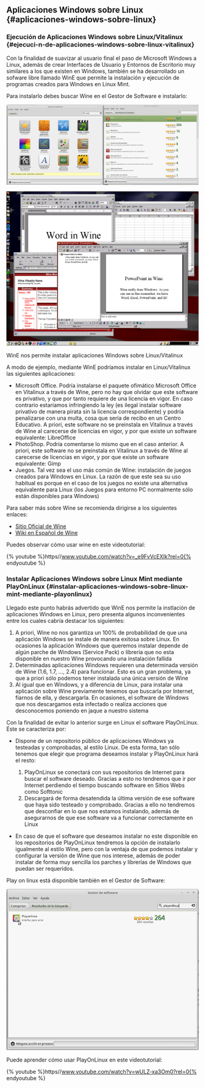 ## Aplicaciones Windows sobre Linux {#aplicaciones-windows-sobre-linux}

### Ejecución de Aplicaciones Windows sobre Linux/Vitalinux {#ejecuci-n-de-aplicaciones-windows-sobre-linux-vitalinux}

Con la finalidad de suavizar al usuario final el paso de Microsoft Windows a Linux, además de crear Interfaces de Usuario y Entornos de Escritorio muy similares a los que existen en Windows, también se ha desarrollado un sofware libre llamado WinE que permite la instalación y ejecución de programas creados para Windows en Linux Mint.

Para instalarlo debes buscar Wine en el Gestor de Software e instalarlo:

![](/images/image35.png)

![](/images/image22.png)

WinE nos permite instalar aplicaciones Windows sobre Linux/Vitalinux

A modo de ejemplo, mediante WinE podríamos instalar en Linux/Vitalinux las siguientes aplicaciones:

*   Microsoft Office. Podría instalarse el paquete ofimático Microsoft Office en Vitalinux a través de Wine, pero no hay que olvidar que este software es privativo, y que por tanto requiere de una licencia en vigor. En caso contrario estaríamos infringiendo la ley (es ilegal instalar software privativo de manera pirata sin la licencia correspondiente) y podría penalizarse con una multa, cosa que sería de recibo en un Centro Educativo. A priori, este software no se preinstala en Vitalinux a través de Wine al carecerse de licencias en vigor, y por que existe un software equivalente: LibreOffice
*   PhotoShop. Podría comentarse lo mismo que en el caso anterior. A priori, este software no se preinstala en Vitalinux a través de Wine al carecerse de licencias en vigor, y por que existe un software equivalente: Gimp
*   Juegos. Tal vez sea el uso más común de Wine: instalación de juegos creados para Windows en Linux. La razón de que este sea su uso habitual es porque en el caso de los juegos no existe una alternativa equivalente para Linux (los Juegos para entorno PC normalmente sólo están disponibles para Windows)

Para saber más sobre Wine se recomienda dirigirse a los siguientes enlaces:

*   [Sitio Oficial de Wine](https://www.google.com/url?q=http://www.winehq.org/&sa=D&ust=1509364089239000&usg=AFQjCNFa6o9sYFT3IipeNhXuWcwyuu4CFg)
*   [Wiki en Español de Wine](https://www.google.com/url?q=https://es.wikipedia.org/wiki/Wine&sa=D&ust=1509364089239000&usg=AFQjCNG0KiwkkMp5EHYQN4fBYqTheOFT2A)

Puedes observar cómo usar wine en este videotutorial:


{% youtube %}https//www.youtube.com/watch?v=_e9FvVcEXIk?rel=0{% endyoutube %}

### Instalar Aplicaciones Windows sobre Linux Mint mediante PlayOnLinux {#instalar-aplicaciones-windows-sobre-linux-mint-mediante-playonlinux}

Llegado este punto habrás advertido que WinE nos permite la instlación de aplicaciones Windows en Linux, pero presenta algunos inconvenientes entre los cuales cabría destacar los siguientes:

1.  A priori, Wine no nos garantiza un 100% de probabilidad de que una aplicación Windows se instale de manera exitosa sobre Linux. En ocasiones la aplicación Windows que queremos instalar depende de algún parche de Windows (Service Pack) o librería que no esta disponible en nuestro Wine provocando una instalación fallida
2.  Determinadas aplicaciones Windows requieren una determinada versión de Wine (1.6, 1.7, ..., 2.4) para funcionar. Esto es un gran problema, ya que a priori sólo podemos tener instalada una única versión de Wine
3.  Al igual que en Windows, y a diferencia de Linux, para instalar una aplicación sobre Wine previamente tenemos que buscarla por Internet, fiarnos de ella, y descargarla. En ocasiones, el software de Windows que nos descargamos esta infectado o realiza acciones que desconocemos poniendo en jaque a nuestro sistema

Con la finalidad de evitar lo anterior surge en Linux el software PlayOnLinux. Éste se caracteriza por:

*   Dispone de un repositorio público de aplicaciones Windows ya testeadas y comprobadas, al estilo Linux. De esta forma, tan sólo tenemos que elegir que programa deseamos instalar y PlayOnLinux hará el resto:

    1.  PlayOnLinux se conectará con sus repositorios de Internet para buscar el software deseado. Gracias a esto no tendremos que ir por Internet perdiendo el tiempo buscando software en Sitios Webs como Softtonic
    2.  Descargará de forma desatendida la última versión de ese software que haya sido testeado y comprobado. Gracias a ello no tendremos que desconfiar en lo que nos estamos instalando, además de asegurarnos de que ese software va a funcionar correctamente en Linux

*   En caso de que el software que deseamos instalar no este disponible en los repositorios de PlayOnLinux tendremos la opción de instalarlo igualmente al estilo Wine, pero con la ventaja de que podemos instalar y configurar la versión de Wine que nos interese, además de poder instalar de forma muy sencilla los parches y librerías de Windows que puedan ser requeridos.

Play on linux está disponible también en el Gestor de Software:

![](/images/image53.png)

Puede aprender cómo usar PlayOnLinux en este videotutorial:



{% youtube %}https//www.youtube.com/watch?v=wULZ-xa3Om0?rel=0{% endyoutube %}
